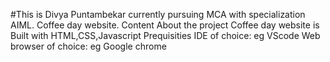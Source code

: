 #This is Divya Puntambekar currently pursuing MCA with specialization AIML.
Coffee day website. 
Content
About the project
Coffee day website is 
Built with
HTML,CSS,Javascript
Prequisities
IDE of choice: eg VScode
Web browser of choice: eg Google chrome
